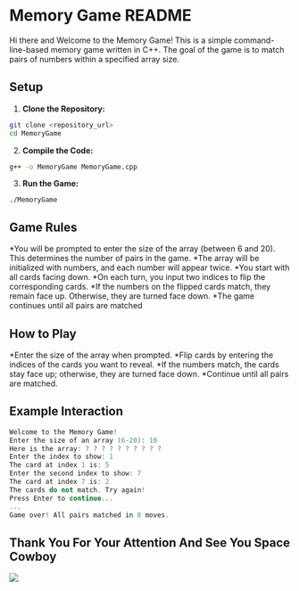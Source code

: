 # Memory Game README


Hi there and Welcome to the Memory Game! This is a simple command-line-based memory game written in C++. The goal of the game is to match pairs of numbers within a specified array size.

## Setup
1. **Clone the Repository:**
```bash
git clone <repository_url>
cd MemoryGame
```
2. **Compile the Code:**
```bash
g++ -o MemoryGame MemoryGame.cpp
```
3. **Run the Game:**
```
./MemoryGame
```

## Game Rules
 *You will be prompted to enter the size of the array (between 6 and 20). This determines the number of pairs in the game.
 *The array will be initialized with numbers, and each number will appear twice.
 *You start with all cards facing down.
 *On each turn, you input two indices to flip the corresponding cards.
 *If the numbers on the flipped cards match, they remain face up. Otherwise, they are turned face down.
 *The game continues until all pairs are matched
## How to Play
 *Enter the size of the array when prompted.
 *Flip cards by entering the indices of the cards you want to reveal.
 *If the numbers match, the cards stay face up; otherwise, they are turned face down.
 *Continue until all pairs are matched.

## Example Interaction 
```C++
Welcome to the Memory Game!
Enter the size of an array (6-20): 10
Here is the array: ? ? ? ? ? ? ? ? ? ?
Enter the index to show: 1
The card at index 1 is: 5
Enter the second index to show: 7
The card at index 7 is: 2
The cards do not match. Try again!
Press Enter to continue...
...
Game over! All pairs matched in 8 moves.
```

## Thank You For Your Attention And See You Space Cowboy
![](https://media.tenor.com/RF9EdpqI_qIAAAAC/see-you-space-cowboy-cowboy-bebop.gif)